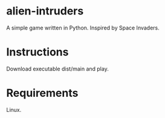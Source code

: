 # alien-intruders

A simple game written in Python. Inspired by Space Invaders.

# Instructions

Download executable dist/main and play.

# Requirements

Linux.

